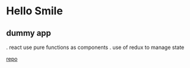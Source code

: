 # Hello Smile
## dummy app

. react use pure functions as components
. use of redux to manage state

[repo](https://github.com/suxxus/hello-smile)

